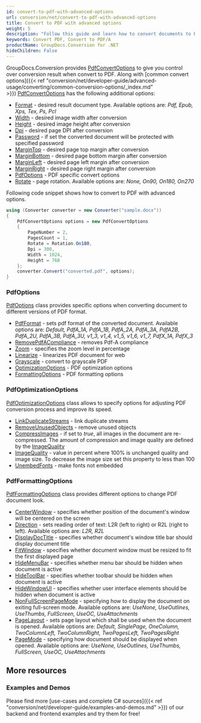 ```yaml
---
id: convert-to-pdf-with-advanced-options
url: conversion/net/convert-to-pdf-with-advanced-options
title: Convert to PDF with advanced options
weight: 5
description: "Follow this guide and learn how to convert documents to PDF with height, width, DPI, margins and other customizations using GroupDocs.Conversion for .NET."
keywords: Convert PDF, Convert to PDF/A
productName: GroupDocs.Conversion for .NET
hideChildren: False
---
```

GroupDocs.Conversion provides [PdfConvertOptions](https://apireference.groupdocs.com/net/conversion/groupdocs.conversion.options.convert/pdfconvertoptions) to give you control over conversion result when convert to PDF. Along with [common convert options]({{< ref "conversion/net/developer-guide/advanced-usage/converting/common-conversion-options/_index.md" >}}) [PdfConvertOptions](https://apireference.groupdocs.com/net/conversion/groupdocs.conversion.options.convert/pdfconvertoptions) has the following additional options:

*   [Format](https://apireference.groupdocs.com/net/conversion/groupdocs.conversion.options.convert.convertoptions/1/properties/format) - desired result document type. Available options are: *Pdf, Epub, Xps, Tex, Ps, Pcl*
*   [Width](https://apireference.groupdocs.com/net/conversion/groupdocs.conversion.options.convert/pdfconvertoptions/properties/width) - desired image width after conversion
*   [Height](https://apireference.groupdocs.com/net/conversion/groupdocs.conversion.options.convert/pdfconvertoptions/properties/height) - desired image height after conversion
*   [Dpi](https://apireference.groupdocs.com/net/conversion/groupdocs.conversion.options.convert/pdfconvertoptions/properties/dpi) - desired page DPI after conversion
*   [Password](https://apireference.groupdocs.com/net/conversion/groupdocs.conversion.options.convert/pdfconvertoptions/properties/password) - if set the converted document will be protected with specified password
*   [MarginTop](https://apireference.groupdocs.com/net/conversion/groupdocs.conversion.options.convert/pdfconvertoptions/properties/margintop) - desired page top margin after conversion
*   [MarginBottom](https://apireference.groupdocs.com/net/conversion/groupdocs.conversion.options.convert/pdfconvertoptions/properties/marginbottom) - desired page bottom margin after conversion
*   [MarginLeft](https://apireference.groupdocs.com/net/conversion/groupdocs.conversion.options.convert/pdfconvertoptions/properties/marginleft) - desired page left margin after conversion
*   [MarginRight](https://apireference.groupdocs.com/net/conversion/groupdocs.conversion.options.convert/pdfconvertoptions/properties/marginright) - desired page right margin after conversion
*   [PdfOptions](https://apireference.groupdocs.com/conversion/net/groupdocs.conversion.options.convert/pdfoptions) - PDF specific convert options
*   [Rotate](https://apireference.groupdocs.com/net/conversion/groupdocs.conversion.options.convert/pdfconvertoptions/properties/rotate) - page rotation. Available options are: *None, On90, On180, On270*

Following code snippet shows how to convert to PDF with advanced options.

```csharp
using (Converter converter = new Converter("sample.docx"))
{
    PdfConvertOptions options = new PdfConvertOptions
    {
        PageNumber = 2,
        PagesCount = 1,
        Rotate = Rotation.On180,
        Dpi = 300,
        Width = 1024,
        Height = 768
    };
    converter.Convert("converted.pdf", options);
}
```

### PdfOptions

[PdfOptions](https://apireference.groupdocs.com/net/conversion/groupdocs.conversion.options.convert/pdfoptions) class provides specific options when converting document to different versions of PDF format.

*   [PdfFormat](https://apireference.groupdocs.com/net/conversion/groupdocs.conversion.options.convert/pdfoptions/properties/pdfformat) - sets pdf format of the converted document. Available options are: *Default, PdfA\_1A, PdfA\_1B, PdfA\_2A, PdfA\_3A, PdfA2B, PdfA\_2U, PdfA\_3B, PdfA\_3U, v1\_3, v1\_4, v1\_5, v1\_6, v1\_7, PdfX\_1A, PdfX\_3*
*   [RemovePdfACompliance](https://apireference.groupdocs.com/net/conversion/groupdocs.conversion.options.convert/pdfoptions/properties/removepdfacompliance) - removes Pdf-A compliance
*   [Zoom](https://apireference.groupdocs.com/net/conversion/groupdocs.conversion.options.convert/pdfoptions/properties/zoom) - specifies the zoom level in percentage
*   [Linearize](https://apireference.groupdocs.com/net/conversion/groupdocs.conversion.options.convert/pdfoptions/properties/linearize) - linearizes PDF document for web
*   [Grayscale](https://apireference.groupdocs.com/net/conversion/groupdocs.conversion.options.convert/pdfoptions/properties/grayscale) - convert to grayscale PDF
*   [OptimizationOptions](https://apireference.groupdocs.com/conversion/net/groupdocs.conversion.options.convert/pdfoptions/properties/optimizationoptions) - PDF optimization options
*   [FormattingOptions](https://apireference.groupdocs.com/conversion/net/groupdocs.conversion.options.convert/pdfoptions/properties/formattingoptions) - PDF formatting options

### PdfOptimizationOptions

[PdfOptimizationOptions](https://apireference.groupdocs.com/net/conversion/groupdocs.conversion.options.convert/pdfoptimizationoptions) class allows to specify options for adjusting PDF conversion process and improve its speed.

*   [LinkDuplicateStreams](https://apireference.groupdocs.com/net/conversion/groupdocs.conversion.options.convert/pdfoptimizationoptions/properties/linkduplicatestreams) - link duplicate streams
*   [RemoveUnusedObjects](https://apireference.groupdocs.com/net/conversion/groupdocs.conversion.options.convert/pdfoptimizationoptions/properties/removeunusedobjects) - remove unused objects
*   [CompressImages](https://apireference.groupdocs.com/net/conversion/groupdocs.conversion.options.convert/pdfoptimizationoptions/properties/compressimages) - if set to *true*, all images in the document are re-compressed. The amount of compression and image quality are defined by the [ImageQuality](https://apireference.groupdocs.com/net/conversion/groupdocs.conversion.options.convert/pdfoptimizationoptions/properties/imagequality)
*   [ImageQuality](https://apireference.groupdocs.com/net/conversion/groupdocs.conversion.options.convert/pdfoptimizationoptions/properties/imagequality) - value in percent where 100% is unchanged quality and image size. To decrease the image size set this property to less than 100
*   [UnembedFonts](https://apireference.groupdocs.com/net/conversion/groupdocs.conversion.options.convert/pdfoptimizationoptions/properties/unembedfonts) - make fonts not embedded

### PdfFormattingOptions

[PdfFormattingOptions](https://apireference.groupdocs.com/net/conversion/groupdocs.conversion.options.convert/pdfformattingoptions) class provides different options to change PDF document look.

*   [CenterWindow](https://apireference.groupdocs.com/net/conversion/groupdocs.conversion.options.convert/pdfformattingoptions/properties/centerwindow) - specifies whether position of the document's window will be centered on the screen
*   [Direction](https://apireference.groupdocs.com/net/conversion/groupdocs.conversion.options.convert/pdfformattingoptions/properties/direction) - sets reading order of text: L2R (left to right) or R2L (right to left). Available options are: *L2R, R2L*
*   [DisplayDocTitle](https://apireference.groupdocs.com/net/conversion/groupdocs.conversion.options.convert/pdfformattingoptions/properties/displaydoctitle) - specifies whether document's window title bar should display document title
*   [FitWindow](https://apireference.groupdocs.com/net/conversion/groupdocs.conversion.options.convert/pdfformattingoptions/properties/fitwindow) - specifies whether document window must be resized to fit the first displayed page
*   [HideMenuBar](https://apireference.groupdocs.com/net/conversion/groupdocs.conversion.options.convert/pdfformattingoptions/properties/hidemenubar) - specifies whether menu bar should be hidden when document is active
*   [HideToolBar](https://apireference.groupdocs.com/net/conversion/groupdocs.conversion.options.convert/pdfformattingoptions/properties/hidetoolbar) - specifies whether toolbar should be hidden when document is active
*   [HideWindowUI](https://apireference.groupdocs.com/net/conversion/groupdocs.conversion.options.convert/pdfformattingoptions/properties/hidewindowui) - specifies whether user interface elements should be hidden when document is active
*   [NonFullScreenPageMode](https://apireference.groupdocs.com/net/conversion/groupdocs.conversion.options.convert/pdfformattingoptions/properties/nonfullscreenpagemode) - specifying how to display the document on exiting full-screen mode. Available options are: *UseNone, UseOutlines, UseThumbs, FullScreen, UseOC, UseAttachments*
*   [PageLayout](https://apireference.groupdocs.com/net/conversion/groupdocs.conversion.options.convert/pdfformattingoptions/properties/pagelayout) - sets page layout which shall be used when the document is opened. Available options are: *Default, SinglePage, OneColumn, TwoColumnLeft, TwoColumnRight, TwoPagesLeft, TwoPagesRight*
*   [PageMode](https://apireference.groupdocs.com/net/conversion/groupdocs.conversion.options.convert/pdfformattingoptions/properties/pagemode) - specifying how document should be displayed when opened. Available options are: *UseNone, UseOutlines, UseThumbs, FullScreen, UseOC, UseAttachments*

## More resources

### Examples and Demos

Please find more [use-cases and complete C# sources]({{< ref "conversion/net/developer-guide/examples-and-demos.md" >}}) of our backend and frontend examples and try them for free!